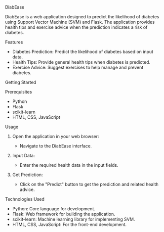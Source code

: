 DiabEase

DiabEase is a web application designed to predict the likelihood of diabetes using Support Vector Machine (SVM) and Flask. The application provides health tips and exercise advice when the prediction indicates a risk of diabetes.

Features

- Diabetes Prediction: Predict the likelihood of diabetes based on input data.
- Health Tips: Provide general health tips when diabetes is predicted.
- Exercise Advice: Suggest exercises to help manage and prevent diabetes.

Getting Started

Prerequisites

- Python
- Flask
- scikit-learn
- HTML, CSS, JavaScript

Usage

1. Open the application in your web browser:
    - Navigate to the DiabEase interface.
    
2. Input Data:
    - Enter the required health data in the input fields.
    
3. Get Prediction:
    - Click on the "Predict" button to get the prediction and related health advice.

Technologies Used

- Python: Core language for development.
- Flask: Web framework for building the application.
- scikit-learn: Machine learning library for implementing SVM.
- HTML, CSS, JavaScript: For the front-end development.
